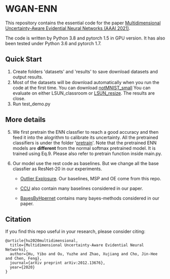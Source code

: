 # WGAN-ENN

This repository contains the essential code for the paper [Multidimensional Uncertainty-Aware Evidential Neural Networks (AAAI 2021)](https://arxiv.org/abs/2012.13676).

The code is written by Python 3.8 and pytorch 1.5 in GPU version. It has also been tested under Python 3.6 and pytorch 1.7.

## Quick Start

1. Create folders 'datasets' and 'results' to save download datasets and output results.
2. Most of the datasets will be download automatically when you run the code at the first time. 
   You can download [notMNIST_small](http://yaroslavvb.com/upload/notMNIST/)
   You can evaluate on either LSUN_classroom or [LSUN_resize](https://www.dropbox.com/s/moqh2wh8696c3yl/LSUN_resize.tar.gz?file_subpath=%2FLSUN_resize). The results are close.
3. Run test_demo.py

## More details
5. We first pretrain the ENN classfier to reach a good accuracy and then feed it into the alogrithm to calibrate its uncertainty.
   All the pretrained classifiers is under the folder '[pretrain](https://github.com/snowood1/wenn/tree/main/pretrain)'. 
   Note that the pretrained ENN models are **different** from the normal softmax pretrained model.
   It is trained using Eq.9.  Please also refer to pretrain function inside main.py.
   
  
5. Our model use the rest code as baselines. But we change all the base classfier as ResNet-20 in our experiments.

   * [Outlier Explosure](https://github.com/hendrycks/outlier-exposure).  Our baselines, MSP and OE come from this repo.
 
   * [CCU](https://github.com/AlexMeinke/certified-certain-uncertainty) also contain many baselines considered in our paper. 
 
   * [BayesByHpernet](https://github.com/pawni/BayesByHypernet) contains many bayes-methods considered in our paper.



## Citation

If you find this repo useful in your research, please consider citing:

    @article{hu2020multidimensional,
      title={Multidimensional Uncertainty-Aware Evidential Neural Networks},
      author={Hu, Yibo and Ou, Yuzhe and Zhao, Xujiang and Cho, Jin-Hee and Chen, Feng},
      journal={arXiv preprint arXiv:2012.13676},
      year={2020}
    }
